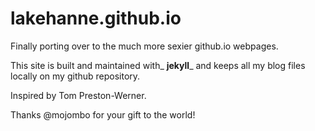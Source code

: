 # lakehanne.github.io
Finally porting over to the much more sexier github.io webpages.

This site is built and maintained with_ **jekyll**_ and keeps all my blog files locally on my github repository. 

Inspired by Tom Preston-Werner.

Thanks @mojombo for your gift to the world!
